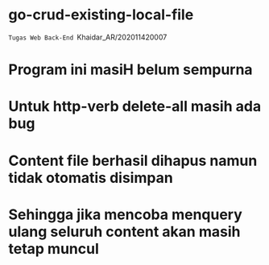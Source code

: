 # go-crud-existing-local-file
`Tugas Web Back-End
`Khaidar_AR/202011420007


# Program ini masiH belum sempurna
# Untuk http-verb delete-all masih ada bug
# Content file berhasil dihapus namun tidak otomatis disimpan
# Sehingga jika mencoba menquery ulang seluruh content akan masih tetap muncul
